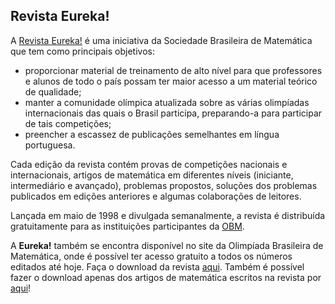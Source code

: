 ## Revista Eureka!

A [Revista Eureka!](http://www.obm.org.br/opencms/revista_eureka/) é uma iniciativa da Sociedade Brasileira de Matemática que tem como principais objetivos:

- proporcionar material de treinamento de alto nível para que professores e alunos de todo o país possam ter maior acesso a um material teórico de qualidade;
- manter a comunidade olímpica atualizada sobre as várias olimpíadas internacionais das quais o Brasil participa, preparando-a para participar de tais competições;
- preencher a escassez de publicações semelhantes em língua portuguesa. 

Cada edição da revista contém provas de competições nacionais e internacionais, artigos de matemática em diferentes níveis (iniciante, intermediário e avançado), problemas propostos, soluções dos problemas publicados em edições anteriores e algumas colaborações de leitores. 

Lançada em maio de 1998 e divulgada semanalmente, a revista é distribuída gratuitamente para as instituições participantes da [OBM](http://www.obm.org.br/opencms/). 

A __Eureka!__ também se encontra disponível no site da Olimpíada Brasileira de Matemática, onde é possível ter acesso gratuito a todos os números editados até hoje. Faça o download da revista [aqui](http://www.obm.org.br/opencms/revista_eureka/). Também é possível fazer o download apenas dos artigos de matemática escritos na revista por [aqui](http://www.obm.org.br/opencms/revista_eureka/lista.html)!
